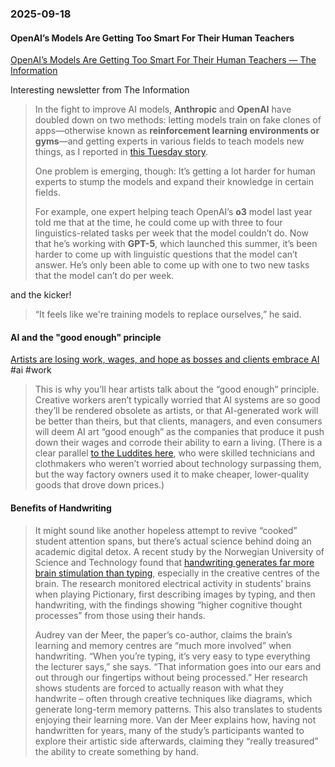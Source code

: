 ### 2025-09-18
#### OpenAI’s Models Are Getting Too Smart For Their Human Teachers
[OpenAI’s Models Are Getting Too Smart For Their Human Teachers — The Information](https://www.theinformation.com/articles/openais-models-getting-smart-human-teachers?rc=arnbfe)

Interesting newsletter from The Information

> In the fight to improve AI models, **Anthropic** and **OpenAI** have doubled down on two methods: letting models train on fake clones of apps—otherwise known as **reinforcement learning environments or gyms**—and getting experts in various fields to teach models new things, as I reported in [this Tuesday story](https://url3396.theinformation.com/ls/click?upn=u001.71kYkaWDpGOJSzbGrs4y1TNF0-2FB-2Bh5pDUdkL0JSEoBmbIlaCwUAb-2B2vhxG1AFBaNK03flILn7zJs8v1kech20r5eppkhW8xbfTqOmjaHF5vbsOcAjpxukzTKqD-2BGSPezScAMYUr5H6e3ZVMoYF6BEzXhzZCuLL38PeT9y68mo4yn8sld8sVRgl-2BnJDOVOfUC4HcH2DxAnaIaR2RFtbhWfgdIu3UFXzM0mZTscB7DLTI-3DhOyi_AuC1hQt1RN-2BQ8oJF7JTR1tika1meOrVYrdKu0OyV0p-2B1mOEfWNRn9J-2B6tRYBCt3jXKmm-2BjQyDRyeskWIckTKI-2Fzrw-2FW1biZoJwQQeqkG6FupAQ-2B-2Bj6zukxlEmbnwmjCLsh67pMKNnLAWpfnqdp-2FNggMRlzWnhO11-2BtCARD9uiE0cCjMEnjEXS2InYmcG4I-2FTP7G5wP8-2B8LUR5qmPkWjYAco6z5mswvI-2BqJz1PtPbGhNP6Qxm-2Bumgq6ovkrnoCF4ekXSn9K6I8fI9O5Q0I1S3vXzPCh-2F6Ka0AP1qdwkOTL8oikH8d4ixvyWxQwNRy-2B88I3lA0rpvaZn-2BRlkbE0smaIRyyGCf1pSqq1SW4oJLhAy-2FUfbLj6rZ3DihsG-2BAmZbXw).
> 
> One problem is emerging, though: It’s getting a lot harder for human experts to stump the models and expand their knowledge in certain fields.
> 
> For example, one expert helping teach OpenAI’s **o3** model last year told me that at the time, he could come up with three to four linguistics-related tasks per week that the model couldn’t do. Now that he’s working with **GPT-5**, which launched this summer, it’s been harder to come up with linguistic questions that the model can’t answer. He’s only been able to come up with one to two new tasks that the model can’t do per week.

and the kicker!

> “It feels like we're training models to replace ourselves,” he said.

#### AI and the "good enough" principle
[Artists are losing work, wages, and hope as bosses and clients embrace AI](https://www.bloodinthemachine.com/p/artists-are-losing-work-wages-and) #ai #work 

> This is why you’ll hear artists talk about the “good enough” principle. Creative workers aren’t typically worried that AI systems are so good they’ll be rendered obsolete as artists, or that AI-generated work will be better than theirs, but that clients, managers, and even consumers will deem AI art “good enough” as the companies that produce it push down their wages and corrode their ability to earn a living. (There is a clear parallel [to the Luddites here](https://www.bloodinthemachine.com/p/one-year-of-blood-in-the-machine), who were skilled technicians and clothmakers who weren’t worried about technology surpassing them, but the way factory owners used it to make cheaper, lower-quality goods that drove down prices.)

#### Benefits of Handwriting

> It might sound like another hopeless attempt to revive “cooked” student attention spans, but there’s actual science behind doing an academic digital detox. A recent study by the Norwegian University of Science and Technology found that [handwriting generates far more brain stimulation than typing](https://www.frontiersin.org/news/2024/01/26/writing-by-hand-increase-brain-connectivity-typing), especially in the creative centres of the brain. The research monitored electrical activity in students’ brains when playing Pictionary, first describing images by typing, and then handwriting, with the findings showing “higher cognitive thought processes” from those using their hands. 
> 
> Audrey van der Meer, the paper’s co-author, claims the brain’s learning and memory centres are “much more involved” when handwriting. “When you’re typing, it’s very easy to type everything the lecturer says,” she says. “That information goes into our ears and out through our fingertips without being processed.” Her research shows students are forced to actually reason with what they handwrite – often through creative techniques like diagrams, which generate long-term memory patterns. This also translates to students enjoying their learning more. Van der Meer explains how, having not handwritten for years, many of the study’s participants wanted to explore their artistic side afterwards, claiming they “really treasured” the ability to create something by hand.